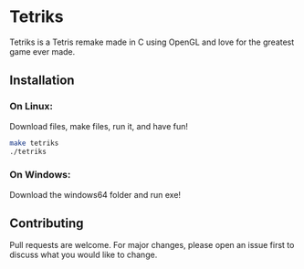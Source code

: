 # Tetriks

Tetriks is a Tetris remake made in C using OpenGL and love for the greatest game ever made.

## Installation
### On Linux:
Download files, make files, run it, and have fun!

```bash
make tetriks
./tetriks
```
### On Windows:
Download the windows64 folder and run exe!
## Contributing
Pull requests are welcome. For major changes, please open an issue first to discuss what you would like to change.
